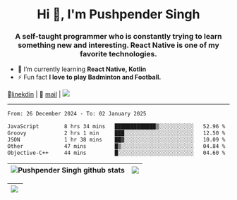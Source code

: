 <h1 align="center">Hi 👋, I'm Pushpender Singh</h1>
<h3 align="center">A self-taught programmer who is constantly trying to learn something new and interesting. React Native is one of my favorite technologies.</h3>

- 🌱 I’m currently learning **React Native, Kotlin**
- ⚡ Fun fact **I love to play Badminton and Football.**

👔[linekdin](https://www.linkedin.com/in/pushpender-singh-240061202/) | 📧 [mail](mailto:pushpendersingh694@gmail.com) | 
<a href="https://github.com/pushpender-singh-ap/pushpender-singh-ap">
    <img src="https://komarev.com/ghpvc/?username=pushpender-singh-ap&style=for-the-badge">
</a>


---

<!--START_SECTION:waka-->

```txt
From: 26 December 2024 - To: 02 January 2025

JavaScript        8 hrs 34 mins   █████████████▒░░░░░░░░░░░   52.96 %
Groovy            2 hrs 1 min     ███░░░░░░░░░░░░░░░░░░░░░░   12.50 %
JSON              1 hr 38 mins    ██▓░░░░░░░░░░░░░░░░░░░░░░   10.09 %
Other             47 mins         █▒░░░░░░░░░░░░░░░░░░░░░░░   04.84 %
Objective-C++     44 mins         █░░░░░░░░░░░░░░░░░░░░░░░░   04.60 %
```

<!--END_SECTION:waka-->


| <a><img align="center" src="https://github-readme-stats-iota-ecru-15.vercel.app/api?username=pushpender-singh-ap&show_icons=true&include_all_commits=true&theme=buefy&hide_border=true" alt="Pushpender Singh github stats" /></a> | <a><img align="center" src="https://github-readme-stats-iota-ecru-15.vercel.app/api/top-langs/?username=pushpender-singh-ap&layout=compact&theme=buefy&hide_border=true" /></a> |
| ------------- | ------------- |

| <a> <img align="left" src="https://github-readme-streak-stats.herokuapp.com/?user=pushpender-singh-ap" /></br> </a> |
| ------------- |
